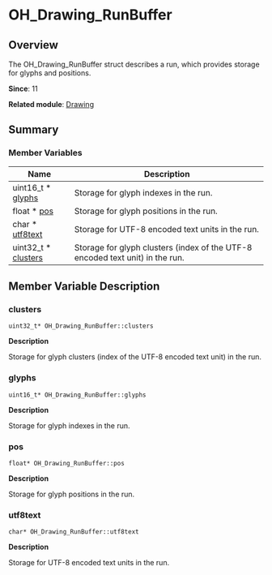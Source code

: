 # OH_Drawing_RunBuffer


## Overview

The OH_Drawing_RunBuffer struct describes a run, which provides storage for glyphs and positions.

**Since**: 11

**Related module**: [Drawing](_drawing.md)


## Summary


### Member Variables

| Name| Description|
| -------- | -------- |
| uint16_t \* [glyphs](#glyphs) | Storage for glyph indexes in the run. |
| float \* [pos](#pos) | Storage for glyph positions in the run. |
| char \* [utf8text](#utf8text) | Storage for UTF-8 encoded text units in the run. |
| uint32_t \* [clusters](#clusters) | Storage for glyph clusters (index of the UTF-8 encoded text unit) in the run. |


## Member Variable Description


### clusters

```
uint32_t* OH_Drawing_RunBuffer::clusters
```
**Description**

Storage for glyph clusters (index of the UTF-8 encoded text unit) in the run.


### glyphs

```
uint16_t* OH_Drawing_RunBuffer::glyphs
```
**Description**

Storage for glyph indexes in the run.


### pos

```
float* OH_Drawing_RunBuffer::pos
```
**Description**

Storage for glyph positions in the run.


### utf8text

```
char* OH_Drawing_RunBuffer::utf8text
```
**Description**

Storage for UTF-8 encoded text units in the run.
